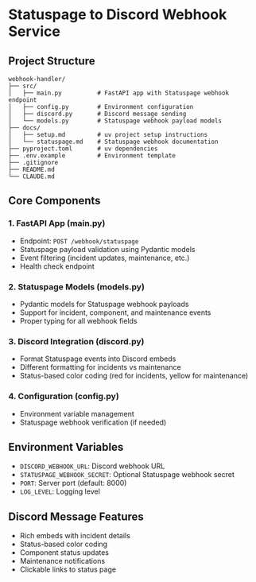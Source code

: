 # Statuspage to Discord Webhook Service

## Project Structure
```
webhook-handler/
├── src/
│   ├── main.py          # FastAPI app with Statuspage webhook endpoint
│   ├── config.py        # Environment configuration
│   ├── discord.py       # Discord message sending
│   └── models.py        # Statuspage webhook payload models
├── docs/
│   ├── setup.md         # uv project setup instructions
│   └── statuspage.md    # Statuspage webhook documentation
├── pyproject.toml       # uv dependencies
├── .env.example         # Environment template
├── .gitignore
├── README.md
└── CLAUDE.md
```

## Core Components

### 1. FastAPI App (main.py)
- Endpoint: `POST /webhook/statuspage`
- Statuspage payload validation using Pydantic models
- Event filtering (incident updates, maintenance, etc.)
- Health check endpoint

### 2. Statuspage Models (models.py)
- Pydantic models for Statuspage webhook payloads
- Support for incident, component, and maintenance events
- Proper typing for all webhook fields

### 3. Discord Integration (discord.py)
- Format Statuspage events into Discord embeds
- Different formatting for incidents vs maintenance
- Status-based color coding (red for incidents, yellow for maintenance)

### 4. Configuration (config.py)
- Environment variable management
- Statuspage webhook verification (if needed)

## Environment Variables
- `DISCORD_WEBHOOK_URL`: Discord webhook URL
- `STATUSPAGE_WEBHOOK_SECRET`: Optional Statuspage webhook secret
- `PORT`: Server port (default: 8000)
- `LOG_LEVEL`: Logging level

## Discord Message Features
- Rich embeds with incident details
- Status-based color coding
- Component status updates
- Maintenance notifications
- Clickable links to status page